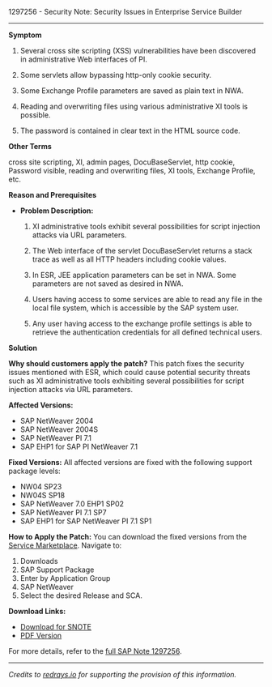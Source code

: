 1297256 - Security Note: Security Issues in Enterprise Service Builder

---

**Symptom**

1. Several cross site scripting (XSS) vulnerabilities have been discovered in administrative Web interfaces of PI.

2. Some servlets allow bypassing http-only cookie security.

3. Some Exchange Profile parameters are saved as plain text in NWA.

4. Reading and overwriting files using various administrative XI tools is possible.

5. The password is contained in clear text in the HTML source code.

**Other Terms**

cross site scripting, XI, admin pages, DocuBaseServlet, http cookie, Password visible, reading and overwriting files, XI tools, Exchange Profile, etc.

**Reason and Prerequisites**

- **Problem Description:**
  1. XI administrative tools exhibit several possibilities for script injection attacks via URL parameters.
  
  2. The Web interface of the servlet DocuBaseServlet returns a stack trace as well as all HTTP headers including cookie values.
  
  3. In ESR, JEE application parameters can be set in NWA. Some parameters are not saved as desired in NWA.
  
  4. Users having access to some services are able to read any file in the local file system, which is accessible by the SAP system user.
  
  5. Any user having access to the exchange profile settings is able to retrieve the authentication credentials for all defined technical users.

**Solution**

**Why should customers apply the patch?**
This patch fixes the security issues mentioned with ESR, which could cause potential security threats such as XI administrative tools exhibiting several possibilities for script injection attacks via URL parameters.

**Affected Versions:**
- SAP NetWeaver 2004
- SAP NetWeaver 2004S
- SAP NetWeaver PI 7.1
- SAP EHP1 for SAP PI NetWeaver 7.1

**Fixed Versions:**
All affected versions are fixed with the following support package levels:
- NW04 SP23
- NW04S SP18
- SAP NetWeaver 7.0 EHP1 SP02
- SAP NetWeaver PI 7.1 SP7
- SAP EHP1 for SAP NetWeaver PI 7.1 SP1

**How to Apply the Patch:**
You can download the fixed versions from the [Service Marketplace](https://me.sap.com/servicessupport). Navigate to:
1. Downloads
2. SAP Support Package
3. Enter by Application Group
4. SAP NetWeaver
5. Select the desired Release and SCA.

**Download Links:**
- [Download for SNOTE](https://notesdownloads.sap.com/note/0040000016714212017)
- [PDF Version](https://me.sap.com/sap/support/sfm/notes/print/0001297256?language=en-US&token=FB6C6B9F1801DCE961AE39D8E24CEAA1)

For more details, refer to the [full SAP Note 1297256](https://me.sap.com/notes/1297256).

---

*Credits to [redrays.io](https://redrays.io) for supporting the provision of this information.*